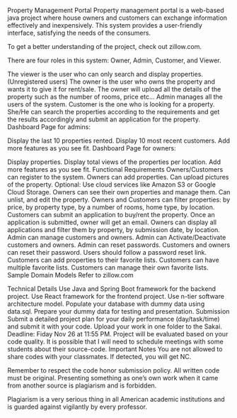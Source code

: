 Property Management Portal
Property management portal is a web-based java project where house owners and customers can exchange information effectively and inexpensively. This system provides a user-friendly interface, satisfying the needs of the consumers.

To get a better understanding of the project, check out zillow.com.

There are four roles in this system: Owner, Admin, Customer, and Viewer.

The viewer is the user who can only search and display properties. (Unregistered users)
The owner is the user who owns the property and wants it to give it for rent/sale. The owner will upload all the details of the property such as the number of rooms, price etc...
Admin manages all the users of the system.
Customer is the one who is looking for a property. She/He can search the properties according to the requirements and get the results accordingly and submit an application for the property.
Dashboard Page for admins:

Display the last 10 properties rented.
Display 10 most recent customers.
Add more features as you see fit.
Dashboard Page for owners:

Display properties.
Display total views of the properties per location.
Add more features as you see fit.
Functional Requirements
Owners/Customers can register to the system.
Owners can add properties.
Can upload pictures of the property.
Optional: Use cloud services like Amazon S3 or Google Cloud Storage.
Owners can see their own properties and manage them.
Can unlist, and edit the property.
Owners and Customers can filter properties:
by price,
by property type,
by a number of rooms,
home type,
by location.
Customers can submit an application to buy/rent the property.
Once an application is submitted, owner will get an email.
Owners can display all applications and filter them
by property,
by submission date,
by location.
Admin can manage customers and owners.
Admin can Activate/Deactivate customers and owners.
Admin can reset passwords.
Customers and owners can reset their password.
Users should follow a password reset link.
Customers can add properties to their favorite lists.
Customers can have multiple favorite lists.
Customers can manage their own favorite lists.
Sample Domain Models
Refer to zillow.com

Technical Details
Use Java and Spring Boot framework for the backend project.
Use React framework for the frontend project.
Use n-tier software architecture model.
Populate your database with dummy data using data.sql.
Prepare your dummy data for testing and presentation.
Submission
Submit a detailed project plan for your daily performance (day/task/time) and submit it with your code.
Upload your work in one folder to the Sakai.
Deadline: Fiday Nov 26 at 11:55 PM.
Project will be evaluated based on your code quality. It is possible that I will need to schedule meetings with some students about their source-code.
Important Notes
You are not allowed to share codes with your classmates. If detected, you will get NC.

Remember to respect the code honor submission policy. All written code must be original. Presenting something as one’s own work when it came from another source is plagiarism and is forbidden.

Plagiarism is a very serious thing in all American academic institutions and is guarded against vigilantly by every professor.
